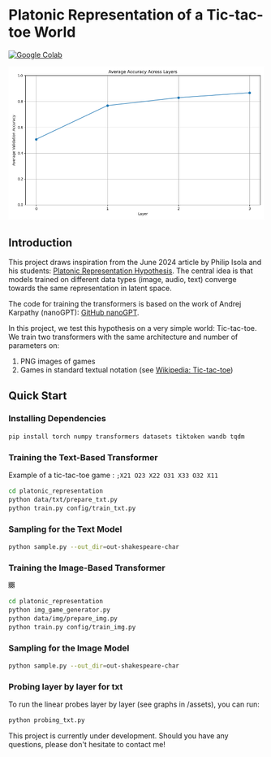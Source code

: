 # Platonic Representation of a Tic-tac-toe World

[![Google Colab](https://colab.research.google.com/assets/colab-badge.svg)](https://colab.research.google.com/drive/1lIp2npuGWM4JiuvWlCtbm6ENpf22WAbH?usp=sharing)

![Accuracy Across Layers](assets/accuracy_across_layers.png)

## Introduction

This project draws inspiration from the June 2024 article by Philip Isola and his students: [Platonic Representation Hypothesis](https://phillipi.github.io/prh/). The central idea is that models trained on different data types (image, audio, text) converge towards the same representation in latent space.

The code for training the transformers is based on the work of Andrej Karpathy (nanoGPT): [GitHub nanoGPT](https://github.com/karpathy).

In this project, we test this hypothesis on a very simple world: Tic-tac-toe. We train two transformers with the same architecture and number of parameters on:
1. PNG images of games
2. Games in standard textual notation (see [Wikipedia: Tic-tac-toe](https://en.wikipedia.org/wiki/Tic-tac-toe))

## Quick Start

### Installing Dependencies

```bash
pip install torch numpy transformers datasets tiktoken wandb tqdm
```

### Training the Text-Based Transformer

Example of a tic-tac-toe game : ```;X21 O23 X22 O31 X33 O32 X11``` 

```bash
cd platonic_representation
python data/txt/prepare_txt.py
python train.py config/train_txt.py
```

### Sampling for the Text Model

```bash
python sample.py --out_dir=out-shakespeare-char
```

### Training the Image-Based Transformer

![A image game](assets/game_1.png)

```bash
cd platonic_representation
python img_game_generator.py
python data/img/prepare_img.py
python train.py config/train_img.py
```

### Sampling for the Image Model

```bash
python sample.py --out_dir=out-shakespeare-char
```

### Probing layer by layer for txt

To run the linear probes layer by layer (see graphs in /assets), you can run:

```bash
python probing_txt.py
```

This project is currently under development. Should you have any questions, please don't hesitate to contact me!